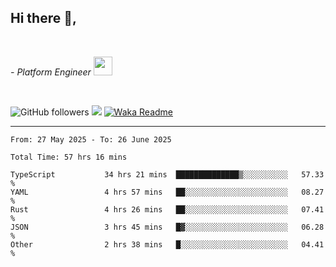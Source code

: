 <h2>Hi there  👋,</h2> </br>

<p><em>- Platform Engineer <img src="https://media.giphy.com/media/WUlplcMpOCEmTGBtBW/giphy.gif" width="30"> 
</em></p></br>


<!--[![Linkedin: prandogabriel](https://img.shields.io/badge/-prandogabriel-blue?style=flat-square&logo=Linkedin&logoColor=white&link=https://www.linkedin.com/in/prandogabriel/)](https://www.linkedin.com/in/prandogabriel)-->
![GitHub followers](https://img.shields.io/github/followers/prandogabriel?label=Follow&style=social)
![](https://komarev.com/ghpvc/?username=prandogabriel)
[![Waka Readme](https://github.com/prandogabriel/prandogabriel/actions/workflows/update-stats.yml.yml/badge.svg)](https://github.com/prandogabriel/prandogabriel/actions/workflows/update-stats.yml.yml)

---

<!--START_SECTION:waka-->

```golang
From: 27 May 2025 - To: 26 June 2025

Total Time: 57 hrs 16 mins

TypeScript           34 hrs 21 mins  ██████████████▒░░░░░░░░░░   57.33 %
YAML                 4 hrs 57 mins   ██░░░░░░░░░░░░░░░░░░░░░░░   08.27 %
Rust                 4 hrs 26 mins   ██░░░░░░░░░░░░░░░░░░░░░░░   07.41 %
JSON                 3 hrs 45 mins   █▓░░░░░░░░░░░░░░░░░░░░░░░   06.28 %
Other                2 hrs 38 mins   █░░░░░░░░░░░░░░░░░░░░░░░░   04.41 %
```

<!--END_SECTION:waka-->
